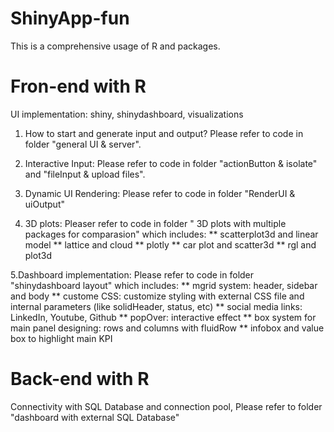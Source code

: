 # ShinyApp-fun

This is a comprehensive usage of R and packages. 




# Fron-end with R
UI implementation: shiny, shinydashboard, visualizations

1. How to start and generate input and output? Please refer to code in folder "general UI & server".

2. Interactive Input: Please refer to code in folder "actionButton & isolate" and "fileInput & upload files".

3. Dynamic UI Rendering: Please refer to code in folder "RenderUI & uiOutput"

4. 3D plots: Pleaser refer to code in folder " 3D plots with multiple packages for comparasion" which includes:
** scatterplot3d and linear model
** lattice and cloud
** plotly 
** car plot and scatter3d
** rgl and plot3d

5.Dashboard implementation: Please refer to code in folder "shinydashboard layout" which includes:
** mgrid system: header, sidebar and body
** custome CSS: customize styling with external CSS file and internal parameters (like solidHeader, status, etc)
** social media links: LinkedIn, Youtube, Github
** popOver: interactive effect
** box system for main panel designing: rows and columns with fluidRow
** infobox and value box to highlight main KPI





# Back-end with R
Connectivity with SQL Database and connection pool, Please refer to folder "dashboard with external SQL Database"

